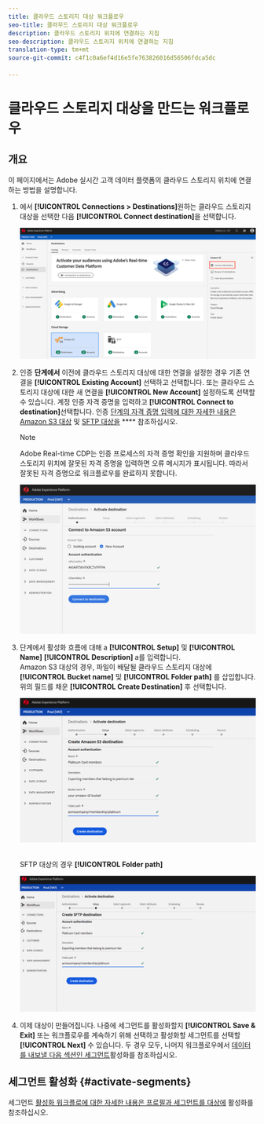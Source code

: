```yaml
---
title: 클라우드 스토리지 대상 워크플로우
seo-title: 클라우드 스토리지 대상 워크플로우
description: 클라우드 스토리지 위치에 연결하는 지침
seo-description: 클라우드 스토리지 위치에 연결하는 지침
translation-type: tm+mt
source-git-commit: c4f1c0a6ef4d16e5fe763826016d56506fdca5dc

---
```



# 클라우드 스토리지 대상을 만드는 워크플로우

## 개요

이 페이지에서는 Adobe 실시간 고객 데이터 플랫폼의 클라우드 스토리지 위치에 연결하는 방법을 설명합니다.

1. 에서 **[!UICONTROL Connections > Destinations]**&#x200B;원하는 클라우드 스토리지 대상을 선택한 다음 **[!UICONTROL Connect destination]**&#x200B;을 선택합니다.

   ![클라우드 스토리지 대상에 연결](/help/rtcdp/destinations/assets/connect-cloud-destination.png)

1. 인증 **단계에서** 이전에 클라우드 스토리지 대상에 대한 연결을 설정한 경우 기존 연결을 **[!UICONTROL Existing Account]** 선택하고 선택합니다. 또는 클라우드 스토리지 대상에 대한 새 연결을 **[!UICONTROL New Account]** 설정하도록 선택할 수 있습니다. 계정 인증 자격 증명을 입력하고 **[!UICONTROL Connect to destination]**&#x200B;선택합니다. 인증 [단계의 자격 증명 입력에 대한 자세한 내용은 Amazon S3 대상](/help/rtcdp/destinations/amazon-s3-destination.md) 및 [SFTP 대상을](/help/rtcdp/destinations/sftp-destination.md) **** 참조하십시오.

   >[!NOTE]
   >
   >Adobe Real-time CDP는 인증 프로세스의 자격 증명 확인을 지원하며 클라우드 스토리지 위치에 잘못된 자격 증명을 입력하면 오류 메시지가 표시됩니다. 따라서 잘못된 자격 증명으로 워크플로우를 완료하지 못합니다.

   ![클라우드 스토리지 대상에 연결 - 인증 단계](/help/rtcdp/destinations/assets/cloud-destinations-authentication-step.png)

1. 단계에서 활성화 흐름에 대해 a **[!UICONTROL Setup]** 및 **[!UICONTROL Name]** **[!UICONTROL Description]** a를 입력합니다. <br>
Amazon S3 대상의 경우, 파일이 배달될 클라우드 스토리지 대상에 **[!UICONTROL Bucket name]** 및 **[!UICONTROL Folder path]** 를 삽입합니다. 위의 필드를 채운 **[!UICONTROL Create Destination]** 후 선택합니다.

   ![Amazon S3 클라우드 스토리지 대상에 연결 - 인증 단계](/help/rtcdp/destinations/assets/cloud-destinations-setup-step.png)



   <br>SFTP 대상의 경우 **[!UICONTROL Folder path]**

   ![SFTP 클라우드 저장소 대상에 연결 - 인증 단계](/help/rtcdp/destinations/assets/sftp-destinations-setup-step.png)

1. 이제 대상이 만들어집니다. 나중에 세그먼트를 활성화할지 **[!UICONTROL Save & Exit]** 또는 워크플로우를 계속하기 위해 선택하고 활성화할 세그먼트를 선택할 **[!UICONTROL Next]** 수 있습니다. 두 경우 모두, 나머지 워크플로우에서 [데이터를 내보낼 다음 섹션인 세그먼트](#activate-segments)활성화를 참조하십시오.

## 세그먼트 활성화 {#activate-segments}

세그먼트 [활성화 워크플로에 대한 자세한 내용은 프로필과 세그먼트를 대상에](/help/rtcdp/destinations/activate-destinations.md) 활성화를 참조하십시오.